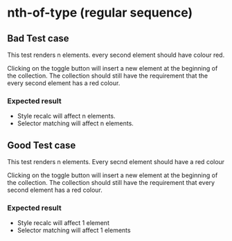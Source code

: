 # nth-of-type (regular sequence)

## Bad Test case

This test renders n elements. every second element should have colour red.

Clicking on the toggle button will insert a new element at the beginning of the collection. The collection should still have the requirement that the every second element has a red colour.


### Expected result

- Style recalc will affect n elements.
- Selector matching will affect n elements.


## Good Test case

This test renders n elements. Every secnd element should have a red colour

Clicking on the toggle button will insert a new element at the beginning of the collection. The collection should still have the requirement that every second element has a red colour.

### Expected result

- Style recalc will affect 1 element
- Selector matching will affect 1 elements
